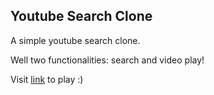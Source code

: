 ## Youtube Search Clone

A simple youtube search clone.

Well two functionalities: search and video play!

Visit [link](https://petraz.github.io/youtube-search-clone/) to play :)
